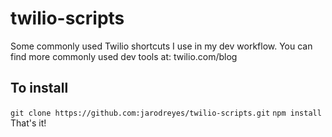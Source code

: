 # twilio-scripts
Some commonly used Twilio shortcuts I use in my dev workflow.
You can find more commonly used dev tools at: twilio.com/blog

## To install
`git clone https://github.com:jarodreyes/twilio-scripts.git`
`npm install`
That's it!
